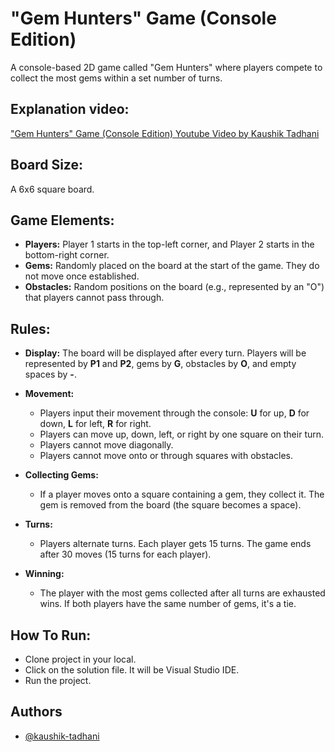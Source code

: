 # "Gem Hunters" Game (Console Edition)
A console-based 2D game called "Gem Hunters" where players compete to collect the most gems within a set number of turns.

## Explanation video:
["Gem Hunters" Game (Console Edition) Youtube Video by Kaushik Tadhani](https://www.youtube.com/watch?v=v6opQT6cIjc)


## Board Size:
A 6x6 square board.

## Game Elements:
- **Players:** Player 1 starts in the top-left corner, and Player 2 starts in the bottom-right corner.
- **Gems:** Randomly placed on the board at the start of the game. They do not move once established.
- **Obstacles:** Random positions on the board (e.g., represented by an "O") that players cannot pass through.

## Rules:

  - **Display:** The board will be displayed after every turn. Players will be represented by **P1** and **P2**, gems by **G**, obstacles by **O**, and empty spaces by **-**.
 
  - **Movement:**
    - Players input their movement through the console: **U** for up, **D** for down, **L** for left, **R** for right.
    - Players can move up, down, left, or right by one square on their turn.
    - Players cannot move diagonally.
    - Players cannot move onto or through squares with obstacles.

   - **Collecting Gems:**
     - If a player moves onto a square containing a gem, they collect it. The gem is removed from the board (the square becomes a space).

   - **Turns:**
     - Players alternate turns. Each player gets 15 turns. The game ends after 30 moves (15 turns for each player).
   
   - **Winning:**
     - The player with the most gems collected after all turns are exhausted wins. If both players have the same number of gems, it's a tie.

## How To Run:

* Clone project in your local.
* Click on the solution file. It will be Visual Studio IDE.
* Run the project.

## Authors

- [@kaushik-tadhani](https://github.com/kaushik-tadhani)
